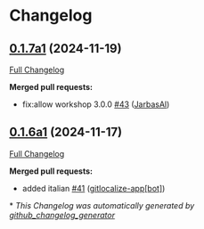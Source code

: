 # Changelog

## [0.1.7a1](https://github.com/OpenVoiceOS/skill-ovos-fallback-chatgpt/tree/0.1.7a1) (2024-11-19)

[Full Changelog](https://github.com/OpenVoiceOS/skill-ovos-fallback-chatgpt/compare/0.1.6a1...0.1.7a1)

**Merged pull requests:**

- fix:allow workshop 3.0.0 [\#43](https://github.com/OpenVoiceOS/skill-ovos-fallback-chatgpt/pull/43) ([JarbasAl](https://github.com/JarbasAl))

## [0.1.6a1](https://github.com/OpenVoiceOS/skill-ovos-fallback-chatgpt/tree/0.1.6a1) (2024-11-17)

[Full Changelog](https://github.com/OpenVoiceOS/skill-ovos-fallback-chatgpt/compare/0.1.5...0.1.6a1)

**Merged pull requests:**

- added italian [\#41](https://github.com/OpenVoiceOS/skill-ovos-fallback-chatgpt/pull/41) ([gitlocalize-app[bot]](https://github.com/apps/gitlocalize-app))



\* *This Changelog was automatically generated by [github_changelog_generator](https://github.com/github-changelog-generator/github-changelog-generator)*

